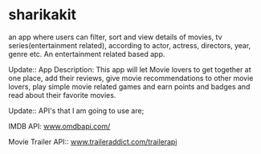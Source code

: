 # sharikakit

an app where users can filter, sort and view details of movies, tv series(entertainment related), according to actor, actress, directors, year, genre etc.  An entertainment related based app.

Update:: App Description: This app will let Movie lovers to get together at one place, add their reviews, give movie recommendations to other movie lovers, play simple movie related games and earn points and badges and read about their favorite movies.

Update::
API's that I am going to use are;

IMDB API: www.omdbapi.com/

Movie Trailer API:: www.traileraddict.com/trailerapi